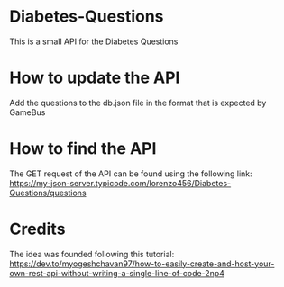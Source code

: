 # Diabetes-Questions
This is a small API for the Diabetes Questions

# How to update the API
Add the questions to the db.json file in the format that is expected by GameBus


# How to find the API
The GET request of the API can be found using the following link: 
https://my-json-server.typicode.com/lorenzo456/Diabetes-Questions/questions


# Credits

The idea was founded following this tutorial:
https://dev.to/myogeshchavan97/how-to-easily-create-and-host-your-own-rest-api-without-writing-a-single-line-of-code-2np4
